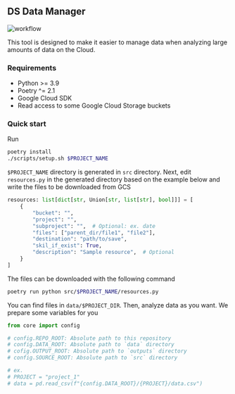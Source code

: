 ## DS Data Manager

![workflow](https://github.com/Hayashi-Yudai/ds_data_manager/actions/workflows/python_app.yml/badge.svg)

This tool is designed to make it easier to manage data when analyzing large amounts of data on the Cloud.

### Requirements

- Python >= 3.9
- Poetry ^= 2.1
- Google Cloud SDK
- Read access to some Google Cloud Storage buckets

### Quick start

Run

```bash
poetry install
./scripts/setup.sh $PROJECT_NAME
```

`$PROJECT_NAME` directory is generated in `src` directory. Next, edit `resources.py` in the generated directory based on the example below and write the files to be downloaded from GCS

```python
resources: list[dict[str, Union[str, list[str], bool]]] = [
    {
        "bucket": "",
        "project": "",
        "subproject": "",  # Optional: ex. date
        "files": ["parent_dir/file1", "file2"],
        "destination": "path/to/save",
        "skil_if_exist": True,
        "description": "Sample resource",  # Optional
    }
]
```

The files can be downloaded with the following command

```bash
poetry run python src/$PROJECT_NAME/resources.py
```

You can find files in `data/$PROJECT_DIR`. Then, analyze data as you want. We prepare some variables for you

```python
from core import config

# config.REPO_ROOT: Absolute path to this repository
# config.DATA_ROOT: Absolute path to `data` directory
# cofig.OUTPUT_ROOT: Absolute path to `outputs` directory
# config.SOURCE_ROOT: Absolute path to `src` directory

# ex.
# PROJECT = "project_1"
# data = pd.read_csv(f"{config.DATA_ROOT}/{PROJECT}/data.csv")
```
